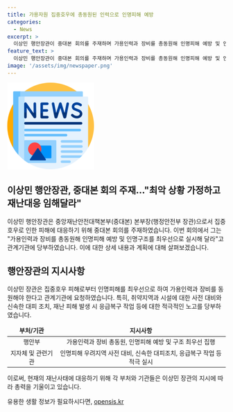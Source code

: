 ```yaml
---
title: 가용자원 집중호우에 총동원된 인력으로 인명피해 예방
categories:
  - News
excerpt: >
  이상민 행안장관이 중대본 회의를 주재하며 가용인력과 장비를 총동원해 인명피해 예방 및 인명구조를 최우선으로 실시해야하고 최악의 상황을 가정하고 재난 대응에 임해야 한다고 당부했다. 이어 인명피해가 우려되는 취약지역·시설은 선제적으로 출입을 통제하고 인근 주민들이 신속히 대피하도록 조치해야 한다며 피해 발생 시 외진 곳까지 예찰을 강화하고 응급복구도 신속히 조치해야 한다고 요청했다. 행안부는 중대본의 경보를 2단계로 상향하며, 최악의 상황을 대비하고 있다.
feature_text: >
  이상민 행안장관이 중대본 회의를 주재하며 가용인력과 장비를 총동원해 인명피해 예방 및 인명구조를 최우선으로 실시해야하고 최악의 상황을 가정하고 재난 대응에 임해야 한다고 당부했다. 이어 인명피해가 우려되는 취약지역·시설은 선제적으로 출입을 통제하고 인근 주민들이 신속히 대피하도록 조치해야 한다며 피해 발생 시 외진 곳까지 예찰을 강화하고 응급복구도 신속히 조치해야 한다고 요청했다. 행안부는 중대본의 경보를 2단계로 상향하며, 최악의 상황을 대비하고 있다.
image: '/assets/img/newspaper.png'
---
```


<p><img src="/assets/img/newspaper.png" alt="kimp 속보" /></p>

<h2>이상민 행안장관, 중대본 회의 주재…"최악 상황 가정하고 재난대응 임해달라"</h2>

<p>이상민 행안장관은 중앙재난안전대책본부(중대본) 본부장(행정안전부 장관)으로서 집중호우로 인한 피해에 대응하기 위해 중대본 회의를 주재하였습니다. 이번 회의에서 그는 "가용인력과 장비를 총동원해 인명피해 예방 및 인명구조를 최우선으로 실시해 달라"고 관계기관에 당부하였습니다. 이에 대한 상세 내용과 계획에 대해 살펴보겠습니다.</p>

<h2>행안장관의 지시사항</h2>

<p data-ke-size="size16">이상민 장관은 집중호우 피해로부터 인명피해를 최우선으로 하여 가용인력과 장비를 동원해야 한다고 관계기관에 요청하였습니다. 특히, 취약지역과 시설에 대한 사전 대비와 신속한 대피 조치, 재난 피해 발생 시 응급복구 작업 등에 대한 적극적인 노고를 당부하였습니다.</p>

<table>
<thead>
    <tr>
        <td style="text-align: center; height: 17px;"><b>부처/기관</b></td>
        <td style="text-align: center; height: 17px;"><b>지시사항</b></td>
    </tr>
</thead>
<tbody>
    <tr>
        <td style="text-align: center; height: 17px;">행안부</td>
        <td style="text-align: center; height: 17px;">가용인력과 장비 총동원, 인명피해 예방 및 구조 최우선 집행</td>
    </tr>
    <tr>
        <td style="text-align: center; height: 17px;">지자체 및 관련기관</td>
        <td style="text-align: center; height: 17px;">인명피해 우려지역 사전 대비, 신속한 대피조치, 응급복구 작업 등 적극 실시</td>
    </tr>
</tbody>
</table>

<p>이로써, 현재의 재난사태에 대응하기 위해 각 부처와 기관들은 이상민 장관의 지시에 따라 총력을 기울이고 있습니다.</p>
유용한 생활 정보가 필요하시다면, <a href="https://opensis.kr" rel="dofollow">opensis.kr</a>


